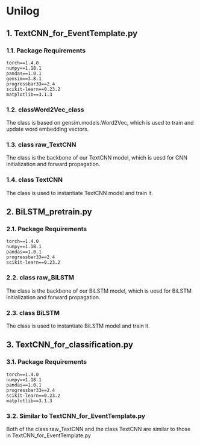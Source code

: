 # Unilog
## 1. TextCNN_for_EventTemplate.py
### 1.1. Package Requirements
```
torch==1.4.0
numpy==1.18.1
pandas==1.0.1
gensim==3.8.1
progressbar33==2.4
scikit-learn==0.23.2
matplotlib==3.1.3
```
### 1.2. classWord2Vec_class
The class is based on gensim.models.Word2Vec, which is used to train and update word embedding vectors.
### 1.3. class raw_TextCNN
The class is the backbone of our TextCNN model, which is uesd for CNN initialization and forward propagation.
### 1.4. class TextCNN
The class is used to instantiate TextCNN model and train it. 

## 2. BiLSTM_pretrain.py
### 2.1. Package Requirements
```
torch==1.4.0
numpy==1.18.1
pandas==1.0.1
progressbar33==2.4
scikit-learn==0.23.2
```
### 2.2. class raw_BiLSTM
The class is the backbone of our BiLSTM model, which is uesd for BiLSTM initialization and forward propagation.
### 2.3. class BiLSTM
The class is used to instantiate BiLSTM model and train it. 

## 3. TextCNN_for_classification.py
### 3.1. Package Requirements
```
torch==1.4.0
numpy==1.18.1
pandas==1.0.1
progressbar33==2.4
scikit-learn==0.23.2
matplotlib==3.1.3
```
### 3.2. Similar to TextCNN_for_EventTemplate.py
Both of the class raw_TextCNN and the class TextCNN are similar to those in TextCNN_for_EventTemplate.py
